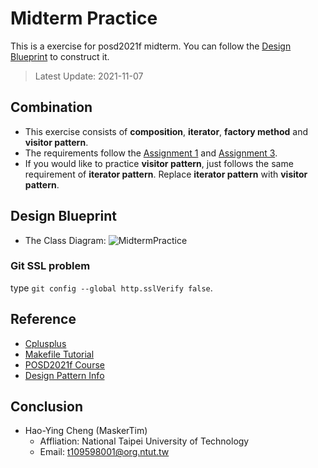 # Midterm Practice
This is a exercise for posd2021f midterm.
You can follow the [Design Blueprint](#design_blueprint) to construct it.

> Latest Update: 2021-11-07

## Combination
* This exercise consists of **composition**, **iterator**, **factory method** and **visitor pattern**.
* The requirements follow the [Assignment 1](docs/Assignment1.md) and [Assignment 3](docs/Assignment3.md).
* If you would like to practice **visitor pattern**, just follows the same requirement of **iterator pattern**. Replace **iterator pattern** with **visitor pattern**.

## Design Blueprint
* The Class Diagram:
![MidtermPractice](docs/DesignPatternPracticeScenario.png)

### Git SSL problem
type `git config --global http.sslVerify false`.

## Reference
* [Cplusplus](https://www.cplusplus.com/)
* [Makefile Tutorial](https://makefiletutorial.com/#top)
* [POSD2021f Course](https://ssl-gitlab.csie.ntut.edu.tw/yccheng/posd2021f)
* [Design Pattern Info](http://aleteya.cs.buap.mx/~jlavalle/papers/patrones%20de%20diseno/design%20paterns/hires/patcafso.htm)

## Conclusion
* Hao-Ying Cheng (MaskerTim)
    * Affliation: National Taipei University of Technology
    * Email: t109598001@org.ntut.tw
